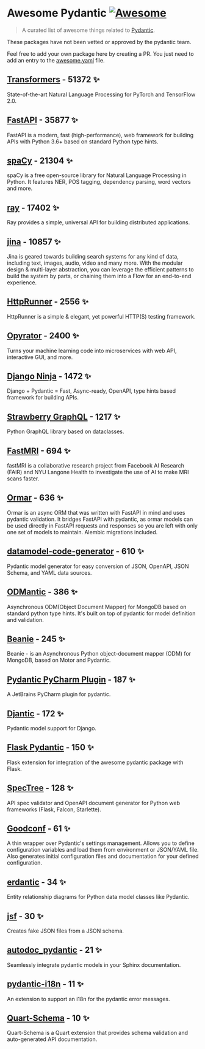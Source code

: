 # Awesome Pydantic [![Awesome](https://awesome.re/badge-flat.svg)](https://github.com/sindresorhus/awesome)

> A curated list of awesome things related to [Pydantic](https://pydantic-docs.helpmanual.io/).

These packages have not been vetted or approved by the pydantic team.

Feel free to add your own package here by creating a PR. You just need to add an entry to the [awesome.yaml](./awesome.yaml) file.


## [Transformers](https://github.com/huggingface/transformers) - 51372 ✨

State-of-the-art Natural Language Processing for PyTorch and TensorFlow 2.0.

## [FastAPI](https://github.com/tiangolo/fastapi) - 35877 ✨

FastAPI is a modern, fast (high-performance), web framework for building APIs with Python 3.6+ based on standard Python type hints.

## [spaCy](https://github.com/explosion/spaCy) - 21304 ✨

spaCy is a free open-source library for Natural Language Processing in Python. It features NER, POS tagging, dependency parsing, word vectors and more.

## [ray](https://github.com/ray-project/ray) - 17402 ✨

Ray provides a simple, universal API for building distributed applications.

## [jina](https://github.com/jina-ai/jina) - 10857 ✨

Jina is geared towards building search systems for any kind of data, including text, images, audio, video and many more. With the modular design & multi-layer abstraction, you can leverage the efficient patterns to build the system by parts, or chaining them into a Flow for an end-to-end experience.

## [HttpRunner](https://github.com/httprunner/httprunner) - 2556 ✨

HttpRunner is a simple & elegant, yet powerful HTTP(S) testing framework.

## [Opyrator](https://github.com/ml-tooling/opyrator) - 2400 ✨

Turns your machine learning code into microservices with web API, interactive GUI, and more.

## [Django Ninja](https://github.com/vitalik/django-ninja) - 1472 ✨

Django + Pydantic = Fast, Async-ready, OpenAPI, type hints based framework for building APIs.

## [Strawberry GraphQL](https://github.com/strawberry-graphql/strawberry) - 1217 ✨

Python GraphQL library based on dataclasses.

## [FastMRI](https://github.com/facebookresearch/fastMRI) - 694 ✨

fastMRI is a collaborative research project from Facebook AI Research (FAIR) and NYU Langone Health to investigate the use of AI to make MRI scans faster.

## [Ormar](https://github.com/collerek/ormar) - 636 ✨

Ormar is an async ORM that was written with FastAPI in mind and uses pydantic validation. It bridges FastAPI with pydantic, as ormar models can be used directly in FastAPI requests and responses so you are left with only one set of models to maintain. Alembic migrations included.

## [datamodel-code-generator](https://github.com/koxudaxi/datamodel-code-generator) - 610 ✨

Pydantic model generator for easy conversion of JSON, OpenAPI, JSON Schema, and YAML data sources.

## [ODMantic](https://github.com/art049/odmantic) - 386 ✨

Asynchronous ODM(Object Document Mapper) for MongoDB based on standard python type hints. It's built on top of pydantic for model definition and validation.

## [Beanie](https://github.com/roman-right/beanie) - 245 ✨

Beanie - is an Asynchronous Python object-document mapper (ODM) for MongoDB, based on Motor and Pydantic.

## [Pydantic PyCharm Plugin](https://github.com/koxudaxi/pydantic-pycharm-plugin) - 187 ✨

A JetBrains PyCharm plugin for pydantic.

## [Djantic](https://github.com/jordaneremieff/djantic) - 172 ✨

Pydantic model support for Django.

## [Flask Pydantic](https://github.com/bauerji/flask_pydantic) - 150 ✨

Flask extension for integration of the awesome pydantic package with Flask.

## [SpecTree](https://github.com/0b01001001/spectree) - 128 ✨

API spec validator and OpenAPI document generator for Python web frameworks (Flask, Falcon, Starlette).

## [Goodconf](https://github.com/lincolnloop/goodconf) - 61 ✨

A thin wrapper over Pydantic's settings management. Allows you to define configuration variables and load them from environment or JSON/YAML file. Also generates initial configuration files and documentation for your defined configuration.

## [erdantic](https://github.com/drivendataorg/erdantic) - 34 ✨

Entity relationship diagrams for Python data model classes like Pydantic.

## [jsf](https://github.com/ghandic/jsf) - 30 ✨

Creates fake JSON files from a JSON schema.

## [autodoc_pydantic](https://github.com/mansenfranzen/autodoc_pydantic) - 21 ✨

Seamlessly integrate pydantic models in your Sphinx documentation.

## [pydantic-i18n](https://github.com/boardpack/pydantic-i18n) - 11 ✨

An extension to support an i18n for the pydantic error messages.

## [Quart-Schema](https://gitlab.com/pgjones/quart-schema) - 10 ✨

Quart-Schema is a Quart extension that provides schema validation and auto-generated API documentation.
